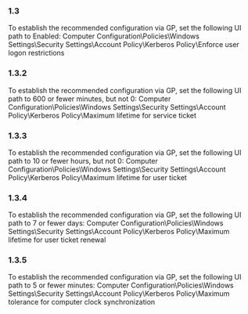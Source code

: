 
### 1.3  
To establish the recommended configuration via GP, set the following UI path to Enabled: 
Computer Configuration\Policies\Windows Settings\Security Settings\Account 
Policy\Kerberos Policy\Enforce user logon restrictions 
   
### 1.3.2  
To establish the recommended configuration via GP, set the following UI path to 600 or 
fewer minutes, but not 0: 
Computer Configuration\Policies\Windows Settings\Security Settings\Account 
Policy\Kerberos Policy\Maximum lifetime for service ticket 

### 1.3.3  
To establish the recommended configuration via GP, set the following UI path to 10 or 
fewer hours, but not 0: 
Computer Configuration\Policies\Windows Settings\Security Settings\Account 
Policy\Kerberos Policy\Maximum lifetime for user ticket 
   
### 1.3.4  
To establish the recommended configuration via GP, set the following UI path to 7 or 
fewer days: 
Computer Configuration\Policies\Windows Settings\Security Settings\Account 
Policy\Kerberos Policy\Maximum lifetime for user ticket renewal 
   
### 1.3.5  
To establish the recommended configuration via GP, set the following UI path to 5 or 
fewer minutes: 
Computer Configuration\Policies\Windows Settings\Security Settings\Account 
Policy\Kerberos Policy\Maximum tolerance for computer clock synchronization   